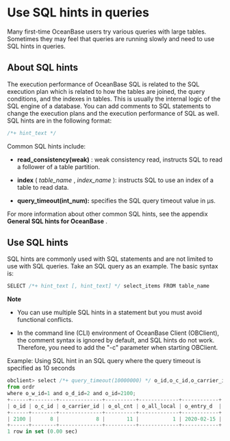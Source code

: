 Use SQL hints in queries 
=============================================



Many first-time OceanBase users try various queries with large tables. Sometimes they may feel that queries are running slowly and need to use SQL hints in queries. 

About SQL hints 
------------------------

The execution performance of OceanBase SQL is related to the SQL execution plan which is related to how the tables are joined, the query conditions, and the indexes in tables. This is usually the internal logic of the SQL engine of a database. You can add comments to SQL statements to change the execution plans and the execution performance of SQL as well. SQL hints are in the following format:

```javascript
/*+ hint_text */
```



Common SQL hints include:

* **read_consistency(weak)** : weak consistency read, instructs SQL to read a follower of a table partition. 

* **index** ( *table_name* , *index_name* ): instructs SQL to use an index of a table to read data. 

* **query_timeout(int_num):** specifies the SQL query timeout value in µs. 




For more information about other common SQL hints, see the appendix **General SQL hints for OceanBase** . 



Use SQL hints 
----------------------

SQL hints are commonly used with SQL statements and are not limited to use with SQL queries. Take an SQL query as an example. The basic syntax is:

```javascript
SELECT /*+ hint_text [, hint_text] */ select_items FROM table_name
```


**Note**



* You can use multiple SQL hints in a statement but you must avoid functional conflicts.

  

* In the command line (CLI) environment of OceanBase Client (OBClient), the comment syntax is ignored by default, and SQL hints do not work. Therefore, you need to add the "-c" parameter when starting OBClient.

  






Example: Using SQL hint in an SQL query where the query timeout is specified as 10 seconds 

```javascript
obclient> select /*+ query_timeout(10000000) */ o_id,o_c_id,o_carrier_id,o_ol_cnt,o_all_local,o_entry_d 
from ordr   
where o_w_id=1 and o_d_id=2 and o_id=2100;
+------+--------+--------------+----------+-------------+------------+
| o_id | o_c_id | o_carrier_id | o_ol_cnt | o_all_local | o_entry_d  |
+------+--------+--------------+----------+-------------+------------+
| 2100 |      8 |            8 |       11 |           1 | 2020-02-15 |
+------+--------+--------------+----------+-------------+------------+
1 row in set (0.00 sec)

```



